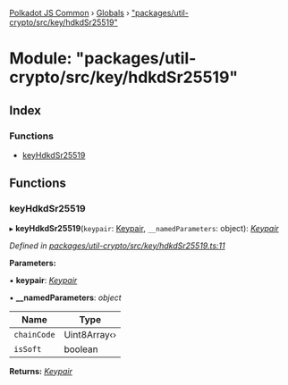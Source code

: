 [Polkadot JS Common](../README.md) › [Globals](../globals.md) › ["packages/util-crypto/src/key/hdkdSr25519"](_packages_util_crypto_src_key_hdkdsr25519_.md)

# Module: "packages/util-crypto/src/key/hdkdSr25519"

## Index

### Functions

* [keyHdkdSr25519](_packages_util_crypto_src_key_hdkdsr25519_.md#keyhdkdsr25519)

## Functions

###  keyHdkdSr25519

▸ **keyHdkdSr25519**(`keypair`: [Keypair](../interfaces/_packages_util_crypto_src_types_.keypair.md), `__namedParameters`: object): *[Keypair](../interfaces/_packages_util_crypto_src_types_.keypair.md)*

*Defined in [packages/util-crypto/src/key/hdkdSr25519.ts:11](https://github.com/polkadot-js/common/blob/37d1bcb6e/packages/util-crypto/src/key/hdkdSr25519.ts#L11)*

**Parameters:**

▪ **keypair**: *[Keypair](../interfaces/_packages_util_crypto_src_types_.keypair.md)*

▪ **__namedParameters**: *object*

Name | Type |
------ | ------ |
`chainCode` | Uint8Array‹› |
`isSoft` | boolean |

**Returns:** *[Keypair](../interfaces/_packages_util_crypto_src_types_.keypair.md)*
